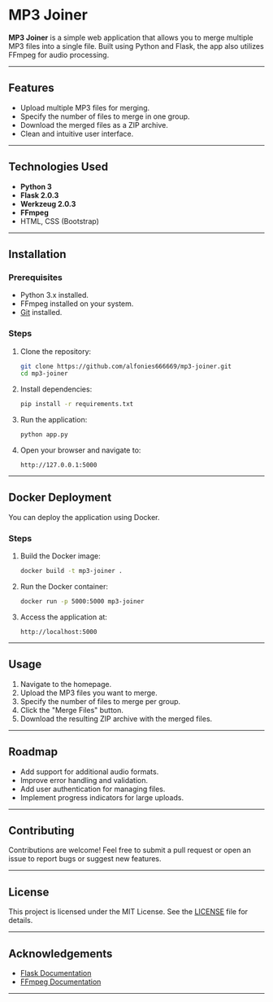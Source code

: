 # MP3 Joiner

**MP3 Joiner** is a simple web application that allows you to merge multiple MP3 files into a single file. Built using
Python and Flask, the app also utilizes FFmpeg for audio processing.

---

## Features

- Upload multiple MP3 files for merging.
- Specify the number of files to merge in one group.
- Download the merged files as a ZIP archive.
- Clean and intuitive user interface.

---

## Technologies Used

- **Python 3**
- **Flask 2.0.3**
- **Werkzeug 2.0.3**
- **FFmpeg**
- HTML, CSS (Bootstrap)

---

## Installation

### Prerequisites

- Python 3.x installed.
- FFmpeg installed on your system.
- [Git](https://git-scm.com/) installed.

### Steps

1. Clone the repository:
   ```bash
   git clone https://github.com/alfonies666669/mp3-joiner.git
   cd mp3-joiner
   ```

2. Install dependencies:
   ```bash
   pip install -r requirements.txt
   ```

3. Run the application:
   ```bash
   python app.py
   ```

4. Open your browser and navigate to:
   ```
   http://127.0.0.1:5000
   ```

---

## Docker Deployment

You can deploy the application using Docker.

### Steps

1. Build the Docker image:
   ```bash
   docker build -t mp3-joiner .
   ```

2. Run the Docker container:
   ```bash
   docker run -p 5000:5000 mp3-joiner
   ```

3. Access the application at:
   ```
   http://localhost:5000
   ```

---

## Usage

1. Navigate to the homepage.
2. Upload the MP3 files you want to merge.
3. Specify the number of files to merge per group.
4. Click the "Merge Files" button.
5. Download the resulting ZIP archive with the merged files.

---

## Roadmap

- Add support for additional audio formats.
- Improve error handling and validation.
- Add user authentication for managing files.
- Implement progress indicators for large uploads.

---

## Contributing

Contributions are welcome! Feel free to submit a pull request or open an issue to report bugs or suggest new features.

---

## License

This project is licensed under the MIT License. See the [LICENSE](LICENSE) file for details.

---

## Acknowledgements

- [Flask Documentation](https://flask.palletsprojects.com/)
- [FFmpeg Documentation](https://ffmpeg.org/documentation.html)

---

